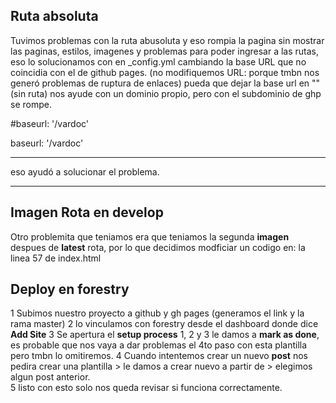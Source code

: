 ## Ruta absoluta
Tuvimos problemas con la ruta abusoluta y eso rompia la pagina sin mostrar las paginas, estilos, imagenes y problemas para poder
ingresar a las rutas, eso lo solucionamos con en _config.yml cambiando la base URL que no coincidia con el de github pages.
(no modifiquemos URL: porque tmbn nos generó problemas de ruptura de enlaces) 
pueda que dejar la base url en "" (sin ruta) nos ayude con un dominio propio, pero con el subdominio de ghp se rompe.

#baseurl: '/vardoc'

baseurl: '/vardoc'

-----

eso ayudó a solucionar el problema.

-----

## Imagen Rota en develop
Otro problemita que teniamos era que teniamos la segunda **imagen** despues de **latest** rota, por lo que decidimos modficiar un codigo en:
la linea 57 de index.html

## Deploy en forestry
1 Subimos nuestro proyecto a github y gh pages (generamos el link y la rama master)
2 lo vinculamos con forestry desde el dashboard donde dice **Add Site**
3 Se apertura el **setup process** 1, 2 y 3 le damos a **mark as done**, es probable que nos vaya a dar problemas el 4to paso con esta plantilla pero tmbn lo omitiremos.
4 Cuando intentemos crear un nuevo **post** nos pedira crear una plantilla > le damos a crear nuevo a partir de > elegimos algun post anterior.  
5 listo con esto solo nos queda revisar si funciona correctamente. 

